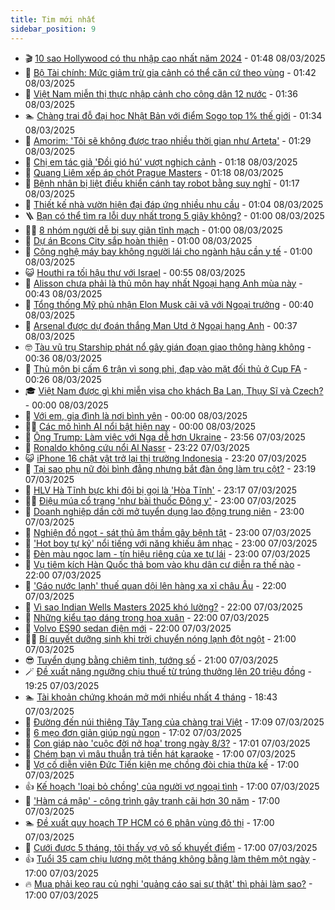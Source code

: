 ```yaml
---
title: Tim mới nhất
sidebar_position: 9
---
```


<!-- vnexpress-tin-moi-nhat:START -->
- 🎬 [10 sao Hollywood có thu nhập cao nhất năm 2024](https://vnexpress.net/10-sao-hollywood-co-thu-nhap-cao-nhat-nam-2024-4857722.html) - 01:48 08/03/2025
- 🐎 [Bộ Tài chính: Mức giảm trừ gia cảnh có thể căn cứ theo vùng](https://vnexpress.net/bo-tai-chinh-muc-giam-tru-gia-canh-co-the-can-cu-theo-vung-4858274.html) - 01:42 08/03/2025
- 🦍 [Việt Nam miễn thị thực nhập cảnh cho công dân 12 nước](https://vnexpress.net/viet-nam-mien-thi-thuc-nhap-canh-cho-cong-dan-12-nuoc-4858310.html) - 01:36 08/03/2025
- 🏊 [Chàng trai đỗ đại học Nhật Bản với điểm Sogo top 1% thế giới](https://vnexpress.net/chang-trai-do-dai-hoc-nhat-ban-voi-diem-sogo-top-1-the-gioi-4857508.html) - 01:34 08/03/2025
- 🎊 [Amorim: &#39;Tôi sẽ không được trao nhiều thời gian như Arteta&#39;](https://vnexpress.net/amorim-toi-se-khong-duoc-trao-nhieu-thoi-gian-nhu-arteta-4858304.html) - 01:29 08/03/2025
- 🎃 [Chị em tác giả &#39;Đồi gió hú&#39; vượt nghịch cảnh](https://vnexpress.net/chi-em-tac-gia-doi-gio-hu-vuot-nghich-canh-4858151.html) - 01:18 08/03/2025
- 🧰 [Quang Liêm xếp áp chót Prague Masters](https://vnexpress.net/quang-liem-xep-ap-chot-prague-masters-4858302.html) - 01:18 08/03/2025
- 🔭 [Bệnh nhân bị liệt điều khiển cánh tay robot bằng suy nghĩ](https://vnexpress.net/benh-nhan-bi-liet-dieu-khien-canh-tay-robot-bang-suy-nghi-4857868.html) - 01:17 08/03/2025
- 🫶 [Thiết kế nhà vườn hiện đại đáp ứng nhiều nhu cầu](https://vnexpress.net/thiet-ke-nha-vuon-hien-dai-dap-ung-nhieu-nhu-cau-4858257.html) - 01:04 08/03/2025
- 🪜 [Bạn có thể tìm ra lỗi duy nhất trong 5 giây không?](https://vnexpress.net/cau-do-iq-thu-tai-tinh-mat-ban-co-the-tim-ra-loi-duy-nhat-trong-5-giay-khong-4857977.html) - 01:00 08/03/2025
- 👨‍🏫 [8 nhóm người dễ bị suy giãn tĩnh mạch](https://vnexpress.net/8-nhom-nguoi-de-bi-suy-gian-tinh-mach-4858255.html) - 01:00 08/03/2025
- 🎊 [Dự án Bcons City sắp hoàn thiện](https://vnexpress.net/du-an-bcons-city-sap-hoan-thien-4858209.html) - 01:00 08/03/2025
- 🎊 [Công nghệ máy bay không người lái cho ngành hậu cần y tế](https://vnexpress.net/cong-nghe-may-bay-khong-nguoi-lai-cho-nganh-hau-can-y-te-4858102.html) - 01:00 08/03/2025
- 😺 [Houthi ra tối hậu thư với Israel](https://vnexpress.net/houthi-ra-toi-hau-thu-voi-israel-4858285.html) - 00:55 08/03/2025
- 🐘 [Alisson chưa phải là thủ môn hay nhất Ngoại hạng Anh mùa này](https://vnexpress.net/alisson-chua-phai-la-thu-mon-hay-nhat-ngoai-hang-anh-mua-nay-4858024.html) - 00:43 08/03/2025
- 🌁 [Tổng thống Mỹ phủ nhận Elon Musk cãi vã với Ngoại trưởng](https://vnexpress.net/tong-thong-my-phu-nhan-elon-musk-cai-va-voi-ngoai-truong-4858279.html) - 00:40 08/03/2025
- 🐲 [Arsenal được dự đoán thắng Man Utd ở Ngoại hạng Anh](https://vnexpress.net/arsenal-duoc-du-doan-thang-man-utd-o-ngoai-hang-anh-4858006.html) - 00:37 08/03/2025
- 🤓 [Tàu vũ trụ Starship phát nổ gây gián đoạn giao thông hàng không](https://vnexpress.net/tau-vu-tru-starship-phat-no-gay-gian-doan-giao-thong-hang-khong-4858290.html) - 00:36 08/03/2025
- 💪 [Thủ môn bị cấm 6 trận vì song phi, đạp vào mặt đối thủ ở Cup FA](https://vnexpress.net/thu-mon-bi-cam-6-tran-vi-song-phi-dap-vao-mat-doi-thu-o-cup-fa-4858284.html) - 00:26 08/03/2025
- 🎓 [Việt Nam được gì khi miễn visa cho khách Ba Lan, Thụy Sĩ và Czech?](https://vnexpress.net/viet-nam-duoc-gi-khi-mien-visa-cho-khach-ba-lan-thuy-si-va-czech-4857953.html) - 00:00 08/03/2025
- 🫣 [Với em, gia đình là nơi bình yên](https://vnexpress.net/voi-em-gia-dinh-la-noi-binh-yen-4856818.html) - 00:00 08/03/2025
- 🧑‍💻 [Các mô hình AI nổi bật hiện nay](https://vnexpress.net/cac-mo-hinh-ai-noi-bat-hien-nay-4856377.html) - 00:00 08/03/2025
- 🐲 [Ông Trump: Làm việc với Nga dễ hơn Ukraine](https://vnexpress.net/ong-trump-lam-viec-voi-nga-de-hon-ukraine-4858276.html) - 23:56 07/03/2025
- 🌝 [Ronaldo không cứu nổi Al Nassr](https://vnexpress.net/ronaldo-khong-cuu-noi-al-nassr-4858277.html) - 23:22 07/03/2025
- 😺 [iPhone 16 chật vật trở lại thị trường Indonesia](https://vnexpress.net/iphone-16-chat-vat-tro-lai-thi-truong-indonesia-4858263.html) - 23:20 07/03/2025
- 🐎 [Tại sao phụ nữ đòi bình đẳng nhưng bắt đàn ông làm trụ cột?](https://vnexpress.net/tai-sao-phu-nu-doi-binh-dang-nhung-bat-dan-ong-lam-tru-cot-4857061.html) - 23:19 07/03/2025
- 🎡 [HLV Hà Tĩnh bực khi đội bị gọi là &#39;Hòa Tĩnh&#39;](https://vnexpress.net/hlv-ha-tinh-buc-khi-doi-bi-goi-la-hoa-tinh-4858264.html) - 23:17 07/03/2025
- 👨‍🏫 [Điệu múa cổ trang &#39;như bài thuốc Đông y&#39;](https://vnexpress.net/dieu-mua-co-trang-nhu-bai-thuoc-dong-y-4857402.html) - 23:00 07/03/2025
- 🦆 [Doanh nghiệp dần cởi mở tuyển dụng lao động trung niên](https://vnexpress.net/doanh-nghiep-dan-coi-mo-tuyen-dung-lao-dong-trung-nien-4857753.html) - 23:00 07/03/2025
- 🚦 [Nghiện đồ ngọt - sát thủ âm thầm gây bệnh tật](https://vnexpress.net/nghien-do-ngot-sat-thu-am-tham-gay-benh-tat-4857318.html) - 23:00 07/03/2025
- 💫 [&#39;Hot boy tự kỷ&#39; nổi tiếng với năng khiếu âm nhạc](https://vnexpress.net/hot-boy-tu-ky-noi-tieng-voi-nang-khieu-am-nhac-4857316.html) - 23:00 07/03/2025
- 🎉 [Đèn màu ngọc lam - tín hiệu riêng của xe tự lái](https://vnexpress.net/den-mau-ngoc-lam-tin-hieu-rieng-cua-xe-tu-lai-4857920.html) - 23:00 07/03/2025
- 🌋 [Vụ tiêm kích Hàn Quốc thả bom vào khu dân cư diễn ra thế nào](https://vnexpress.net/vu-tiem-kich-han-quoc-tha-bom-vao-khu-dan-cu-dien-ra-the-nao-4858139.html) - 22:00 07/03/2025
- 🤖 [&#39;Gáo nước lạnh&#39; thuế quan dội lên hàng xa xỉ châu Âu](https://vnexpress.net/gao-nuoc-lanh-thue-quan-doi-len-hang-xa-xi-chau-au-4858082.html) - 22:00 07/03/2025
- 🦏 [Vì sao Indian Wells Masters 2025 khó lường?](https://vnexpress.net/vi-sao-indian-wells-masters-2025-kho-luong-4858030.html) - 22:00 07/03/2025
- 🦩 [Những kiểu tạo dáng trong hoa xuân](https://vnexpress.net/nhung-kieu-tao-dang-trong-hoa-xuan-4857931.html) - 22:00 07/03/2025
- 👺 [Volvo ES90 sedan điện mới](https://vnexpress.net/volvo-es90-sedan-dien-moi-4857317.html) - 22:00 07/03/2025
- 🧑‍🏫 [Bí quyết dưỡng sinh khi trời chuyển nóng lạnh đột ngột](https://vnexpress.net/bi-quyet-duong-sinh-khi-troi-chuyen-nong-lanh-dot-ngot-4857799.html) - 21:00 07/03/2025
- 😎 [Tuyển dụng bằng chiêm tinh, tướng số](https://vnexpress.net/tuyen-dung-bang-chiem-tinh-tuong-so-4858283.html) - 21:00 07/03/2025
- 🪄 [Đề xuất nâng ngưỡng chịu thuế từ trúng thưởng lên 20 triệu đồng](https://vnexpress.net/de-xuat-nang-nguong-chiu-thue-tu-trung-thuong-len-20-trieu-dong-4858270.html) - 19:25 07/03/2025
- 🏊 [Tài khoản chứng khoán mở mới nhiều nhất 4 tháng](https://vnexpress.net/tai-khoan-chung-khoan-mo-moi-nhieu-nhat-4-thang-4858234.html) - 18:43 07/03/2025
- 💃 [Đường đến núi thiêng Tây Tạng của chàng trai Việt](https://vnexpress.net/duong-den-nui-thieng-tay-tang-cua-chang-trai-viet-4853384.html) - 17:09 07/03/2025
- 🦆 [6 mẹo đơn giản giúp ngủ ngon](https://vnexpress.net/6-meo-don-gian-giup-ngu-ngon-4856965.html) - 17:02 07/03/2025
- 🎊 [Con giáp nào &#39;cuộc đời nở hoa&#39; trong ngày 8/3?](https://vnexpress.net/van-may-12-con-giap-con-giap-may-man-con-giap-nao-cuoc-doi-no-hoa-trong-ngay-8-3-4857987.html) - 17:01 07/03/2025
- 👺 [Chém bạn vì mâu thuẫn trả tiền hát karaoke](https://vnexpress.net/chem-ban-vi-mau-thuan-tra-tien-hat-karaoke-4858260.html) - 17:00 07/03/2025
- 🎡 [Vợ cố diễn viên Đức Tiến kiện mẹ chồng đòi chia thừa kế](https://vnexpress.net/vo-co-dien-vien-duc-tien-kien-me-chong-doi-chia-thua-ke-4858244.html) - 17:00 07/03/2025
- 👍 [Kế hoạch &#39;loại bỏ chồng&#39; của người vợ ngoại tình](https://vnexpress.net/lam-loi-cua-nguoi-vo-ngoai-tinh-voi-dong-nghiep-4858206.html) - 17:00 07/03/2025
- 🐎 [&#39;Hàm cá mập&#39; - công trình gây tranh cãi hơn 30 năm](https://vnexpress.net/ham-ca-map-cong-trinh-gay-tranh-cai-hon-30-nam-4858177.html) - 17:00 07/03/2025
- 🏊 [Đề xuất quy hoạch TP HCM có 6 phân vùng đô thị](https://vnexpress.net/de-xuat-quy-hoach-tp-hcm-co-6-phan-vung-do-thi-4858160.html) - 17:00 07/03/2025
- 🦩 [Cưới được 5 tháng, tôi thấy vợ vô số khuyết điểm](https://vnexpress.net/cuoi-duoc-5-thang-toi-thay-vo-vo-so-khuyet-diem-4858087.html) - 17:00 07/03/2025
- 👍 [Tuổi 35 cam chịu lương một tháng không bằng làm thêm một ngày](https://vnexpress.net/tuoi-35-cam-chiu-luong-mot-thang-khong-bang-lam-them-mot-ngay-4858007.html) - 17:00 07/03/2025
- 🔥 [Mua phải kẹo rau củ nghi &#39;quảng cáo sai sự thật&#39; thì phải làm sao?](https://vnexpress.net/mua-phai-keo-rau-cu-nghi-quang-cao-sai-su-that-thi-phai-lam-sao-4857996.html) - 17:00 07/03/2025<!-- vnexpress-tin-moi-nhat:END -->
